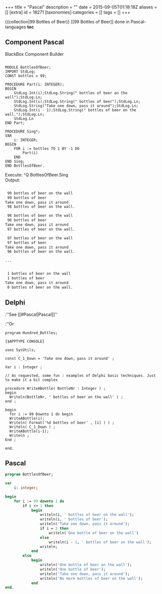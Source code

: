 +++
title = "Pascal"
description = ""
date = 2015-09-05T01:18:18Z
aliases = []
[extra]
id = 18271
[taxonomies]
categories = []
tags = []
+++

<!--
=Pascal=
-->
{{collection|99 Bottles of Beer}}
[[99 Bottles of Beer]] done in Pascal-languages
__toc__

<!--
See [[99 Bottles of Beer/Pascal]]
-->


## Component Pascal

BlackBox Component Builder

```oberon2

MODULE BottlesOfBeer;
IMPORT StdLog;
CONST bottles = 99;

PROCEDURE Part(i: INTEGER);
BEGIN
	StdLog.Int(i);StdLog.String(" bottles of beer on the wall");StdLog.Ln;
	StdLog.Int(i);StdLog.String(" bottles of beer");StdLog.Ln;
	StdLog.String("Take one down, pass it around");StdLog.Ln;
	StdLog.Int(i - 1);StdLog.String(" bottles of beer on the wall.");StdLog.Ln;
	StdLog.Ln
END Part;

PROCEDURE Sing*;
VAR
	i: INTEGER;
BEGIN
	FOR i := bottles TO 1 BY -1 DO
		Part(i)
	END
END Sing;
END BottlesOfBeer.

```

Execute: ^Q BottlesOfBeer.Sing<br/>
Output:

```txt

 99 bottles of beer on the wall
 99 bottles of beer
Take one down, pass it around
 98 bottles of beer on the wall.

 98 bottles of beer on the wall
 98 bottles of beer
Take one down, pass it around
 97 bottles of beer on the wall.

 97 bottles of beer on the wall
 97 bottles of beer
Take one down, pass it around
 96 bottles of beer on the wall.

...


 1 bottles of beer on the wall
 1 bottles of beer
Take one down, pass it around
 0 bottles of beer on the wall.

```




## Delphi

:''See [[#Pascal|Pascal]]''

:''Or


```Delphi
program Hundred_Bottles;

{$APPTYPE CONSOLE}

uses SysUtils;

const C_1_Down = 'Take one down, pass it around' ;

Var i : Integer ;

// As requested, some fun : examples of Delphi basic techniques. Just to make it a bit complex

procedure WriteABottle( BottleNr : Integer ) ;
begin
  Writeln(BottleNr, ' bottles of beer on the wall' ) ;
end ;

begin
  for i := 99 Downto 1 do begin
  WriteABottle(i);
  Writeln( Format('%d bottles of beer' , [i] ) ) ;
  Writeln( C_1_Down ) ;
  WriteABottle(i-1);
  Writeln ;
End ;

end.
```




## Pascal


```pascal
program BottlesOfBeer;

var
    i: integer;

begin
    for i := 99 downto 1 do
        if i <> 1 then
            begin
                writeln(i, ' bottles of beer on the wall');
                writeln(i, ' bottles of beer');
                writeln('Take one down, pass it around');
                if i = 2 then
                    writeln('One bottle of beer on the wall')
                else
                    writeln(i - 1, ' bottles of beer on the wall');
                writeln;
            end
        else
            begin
                writeln('One bottle of beer on the wall');
                writeln('One bottle of beer');
                writeln('Take one down, pass it around');
                writeln('No more bottles of beer on the wall');
            end
end.
```

